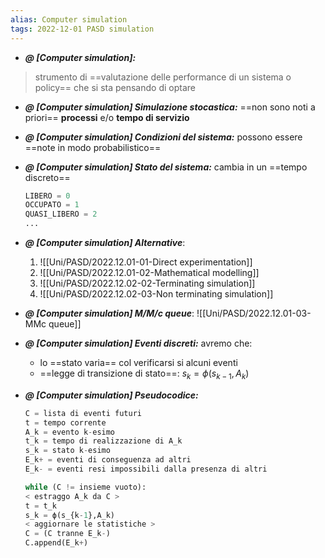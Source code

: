 ```yaml
---
alias: Computer simulation
tags: 2022-12-01 PASD simulation
---
```


- ***@ [Computer simulation]:***
> strumento di ==valutazione delle performance di un sistema o policy== che si sta pensando di optare

<!--ID: 1670236970454-->


- ***@ [Computer simulation] Simulazione stocastica:***
	 ==non sono noti a priori== **processi** e/o **tempo di servizio**

<!--ID: 1670236970458-->


- ***@ [Computer simulation] Condizioni del sistema:***
	 possono essere ==note in modo probabilistico==

<!--ID: 1670236970463-->


- ***@ [Computer simulation] Stato del sistema:***
	 cambia in un ==tempo discreto==
	```python
	LIBERO = 0
	OCCUPATO = 1
	QUASI_LIBERO = 2
	...
	```

<!--ID: 1670236970468-->


- ***@ [Computer simulation] Alternative***:
	1. ![[Uni/PASD/2022.12.01-01-Direct experimentation]]
	2. ![[Uni/PASD/2022.12.01-02-Mathematical modelling]]
	3. ![[Uni/PASD/2022.12.02-02-Terminating simulation]]
	4. ![[Uni/PASD/2022.12.02-03-Non terminating simulation]]

- ***@ [Computer simulation] M/M/c queue***: ![[Uni/PASD/2022.12.01-03-MMc queue]]

- ***@ [Computer simulation] Eventi discreti:***
	 avremo che:
	- lo ==stato varia== col verificarsi si alcuni eventi
	- ==legge di transizione di stato==: $s_k=\phi (s_{k-1},A_k)$

<!--ID: 1670236970472-->


- ***@ [Computer simulation] Pseudocodice:***
	
	```python
	C = lista di eventi futuri
	t = tempo corrente
	A_k = evento k-esimo
	t_k = tempo di realizzazione di A_k
	s_k = stato k-esimo
	E_k+ = eventi di conseguenza ad altri
	E_k- = eventi resi impossibili dalla presenza di altri

	while (C != insieme vuoto):
	< estraggo A_k da C >
	t = t_k
	s_k = ϕ(s_{k-1},A_k)
	< aggiornare le statistiche >
	C = (C tranne E_k-)
	C.append(E_k+)
	```

<!--ID: 1670236970477-->
